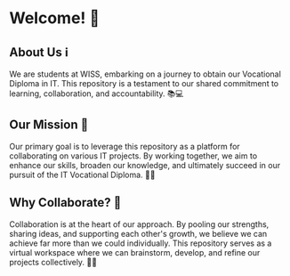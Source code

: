 # Welcome! 🎉

## About Us ℹ️

We are students at WISS, embarking on a journey to obtain our Vocational Diploma in IT. This repository is a testament to our shared commitment to learning, collaboration, and accountability. 📚💻

## Our Mission 🎯

Our primary goal is to leverage this repository as a platform for collaborating on various IT projects. By working together, we aim to enhance our skills, broaden our knowledge, and ultimately succeed in our pursuit of the IT Vocational Diploma. 🤝💡

## Why Collaborate? 🤔

Collaboration is at the heart of our approach. By pooling our strengths, sharing ideas, and supporting each other's growth, we believe we can achieve far more than we could individually. This repository serves as a virtual workspace where we can brainstorm, develop, and refine our projects collectively. 🌟💼

<!--

**Here are some ideas to get you started:**

🙋‍♀️ A short introduction - what is your organization all about?
🌈 Contribution guidelines - how can the community get involved?
👩‍💻 Useful resources - where can the community find your docs? Is there anything else the community should know?
🍿 Fun facts - what does your team ea
